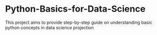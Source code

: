 # Python-Basics-for-Data-Science
This project aims to provide step-by-step guide on understanding basic python concepts in data science projection
